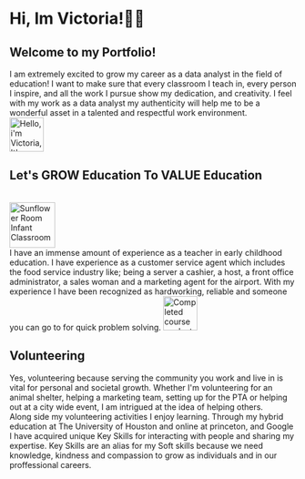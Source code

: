 <h1>Hi, Im Victoria!👩‍🏫</h1>
<h2>Welcome to my Portfolio!</h2>
<body>I am extremely excited to grow my career as a data analyst in the field of education! 
I want to make sure that every classroom I teach in, every person I inspire, and all the work I pursue show my dedication, and creativity. 
I feel with my work as a data analyst my authenticity will help me to be a wonderful asset in a talented and respectful work environment.</body>
<br>
<img src="https://photos.fife.usercontent.google.com/pw/AP1GczNN64cWem0YEoq1vrh3kw6qRC29c5HgaTbpFbP0SUQnKaW5cCUaiAMk1w=w449-h599-s-no-gm?authuser=0" height="60" width="60" alt="Hello, i'm Victoria, It's a pleasure to meet you!">
<h2><b>Let's GROW Education To VALUE Education</b></h2>
<br>
<img src="C:\\https://photos.fife.usercontent.google.com/pw/AP1GczODTWJ1r3rRo3cipM0UB7lszWOXYLuATNBtDx1UGxeW313AUYA_9T1KKA=w449-h598-s-no-gm?authuser=0" height="80" width="80" alt="Sunflower Room Infant Classroom">
<br>
<body>I have an immense amount of experience as a teacher in early childhood education. I have experience as a customer service agent which includes the food service industry like; being a server a cashier, a host, a front office administrator, a sales woman and a marketing agent for the airport.
With my experience I have been recognized as hardworking, reliable and someone you can go to for quick problem solving.</body>
<img src="https://photos.fife.usercontent.google.com/pw/AP1GczPUccQQBGg7siKoyiEqWp0qrP7p9VkU6W3R6Dt7nzpxkmwE_93K-7MgRg=w484-h599-s-no-gm?authuser=0" height="60" width="60" alt="Completed coursework at The University of Houston">
<br>
<h2><b>Volunteering</b></h2>
<body>Yes, volunteering because serving the community you work and live in is vital for personal and societal growth. Whether I'm volunteering for an animal shelter, helping a marketing team, setting up for the PTA or helping out at a city wide event, I am intrigued at the idea of helping others.</body>  
<br>  
<body>Along side my volunteering activities I enjoy learning. Through my hybrid education at The University of Houston and online at princeton, and Google I have acquired unique Key Skills for interacting with people and sharing my expertise. Key Skills are an alias for my Soft skills because we need knowledge, kindness and compassion to grow as individuals and in our proffessional careers.</body>
